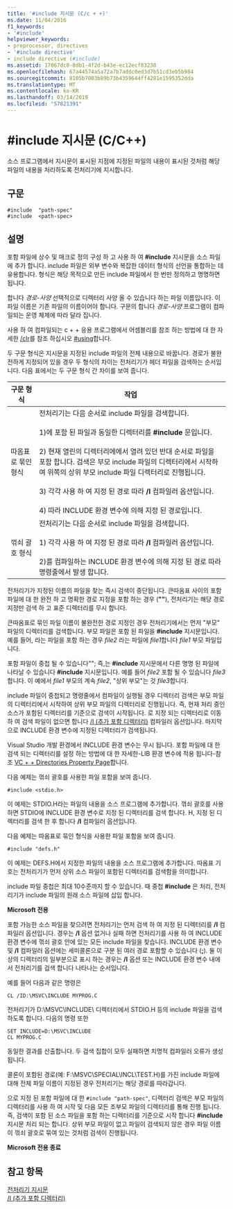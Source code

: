 ```yaml
---
title: '#include 지시문 (C/c + +)'
ms.date: 11/04/2016
f1_keywords:
- '#include'
helpviewer_keywords:
- preprocessor, directives
- '#include directive'
- include directive (#include)
ms.assetid: 17067dc0-8db1-4f2d-b43e-ec12ecf83238
ms.openlocfilehash: 67a44574a5a72a7b7addc0ed3d7b51cd3eb5b984
ms.sourcegitcommit: 8105b7003b89b73b4359644ff4281e1595352dda
ms.translationtype: MT
ms.contentlocale: ko-KR
ms.lasthandoff: 03/14/2019
ms.locfileid: "57821391"
---
```

# <a name="include-directive-cc"></a>#include 지시문 (C/C++)

소스 프로그램에서 지시문이 표시된 지점에 지정된 파일의 내용이 표시된 것처럼 해당 파일의 내용을 처리하도록 전처리기에 지시합니다.

## <a name="syntax"></a>구문

```
#include  "path-spec"
#include  <path-spec>
```

## <a name="remarks"></a>설명

포함 파일에 상수 및 매크로 정의 구성 하 고 사용 하 여 **#include** 지시문을 소스 파일에 추가 합니다. include 파일은 외부 변수와 복잡한 데이터 형식의 선언을 통합하는 데 유용합니다. 형식은 해당 목적으로 만든 include 파일에서 한 번만 정의하고 명명하면 됩니다.

합니다 *경로-사양* 선택적으로 디렉터리 사양 올 수 있습니다 하는 파일 이름입니다. 이 파일 이름은 기존 파일의 이름이어야 합니다. 구문의 합니다 *경로-사양* 프로그램이 컴파일되는 운영 체제에 따라 달라 집니다.

사용 하 여 컴파일되는 c + + 응용 프로그램에서 어셈블리를 참조 하는 방법에 대 한 자세한 [/clr](../build/reference/clr-common-language-runtime-compilation.md)를 참조 하십시오 [#using](../preprocessor/hash-using-directive-cpp.md)합니다.

두 구문 형식은 지시문을 지정된 include 파일의 전체 내용으로 바꿉니다. 경로가 불완전하게 지정되어 있을 경우 두 형식의 차이는 전처리기가 헤더 파일을 검색하는 순서입니다. 다음 표에서는 두 구문 형식 간 차이를 보여 줍니다.

|구문 형식|작업|
|---|------------|
|따옴표로 묶인 형식|전처리기는 다음 순서로 include 파일을 검색합니다.<br/><br/> 1)에 포함 된 파일과 동일한 디렉터리를 **#include** 문입니다.<br/><br/> 2) 현재 열린의 디렉터리에에서 열려 있던 반대 순서로 파일을 포함 합니다. 검색은 부모 include 파일의 디렉터리에서 시작하여 위쪽의 상위 부모 include 파일 디렉터리로 진행됩니다.<br/><br/> 3) 각각 사용 하 여 지정 된 경로 따라 **/I** 컴파일러 옵션입니다.<br/><br/> 4) 따라 INCLUDE 환경 변수에 의해 지정 된 경로입니다.|
|꺾쇠 괄호 형식|전처리기는 다음 순서로 include 파일을 검색합니다.<br/><br/> 1) 각각 사용 하 여 지정 된 경로 따라 **/I** 컴파일러 옵션입니다.<br/><br/> 2)를 컴파일하는 INCLUDE 환경 변수에 의해 지정 된 경로 따라 명령줄에서 발생 합니다.|

전처리기가 지정된 이름의 파일을 찾는 즉시 검색이 중단됩니다. 큰따옴표 사이의 포함 파일에 대 한 완전 하 고 명확한 경로 지정을 포함 하는 경우 (**""**), 전처리기는 해당 경로 지정만 검색 하 고 표준 디렉터리를 무시 합니다.

큰따옴표로 묶인 파일 이름이 불완전한 경로 지정인 경우 전처리기에서는 먼저 "부모" 파일의 디렉터리를 검색합니다. 부모 파일은 포함 된 파일을 **#include** 지시문입니다. 예를 들어, 라는 파일을 포함 하는 경우 *file2* 라는 파일에 *file1*합니다 *file1* 부모 파일입니다.

포함 파일이 중첩 될 수 있습니다""; 즉,는 **#include** 지시문에서 다른 명명 된 파일에 나타날 수 있습니다 **#include** 지시문입니다. 예를 들어 *file2* 포함 될 수 있습니다 *file3*합니다. 이 예에서 *file1* 부모의 계속 *file2*, "상위 부모"는 것 *file3*합니다.

include 파일이 중첩되고 명령줄에서 컴파일이 실행될 경우 디렉터리 검색은 부모 파일의 디렉터리에서 시작하여 상위 부모 파일의 디렉터리로 진행됩니다. 즉, 현재 처리 중인 소스가 포함된 디렉터리를 기준으로 검색이 시작됩니다. 로 지정 되는 디렉터리로 이동 하 여 검색 파일이 없으면 합니다 [/I (추가 포함 디렉터리)](../build/reference/i-additional-include-directories.md) 컴파일러 옵션입니다. 마지막으로 INCLUDE 환경 변수에 지정된 디렉터리가 검색됩니다.

Visual Studio 개발 환경에서 INCLUDE 환경 변수는 무시 됩니다. 포함 파일에 대 한 검색 되는 디렉터리를 설정 하는 방법에 대 한 자세한-LIB 환경 변수에 적용 됩니다-참조 [VC + + Directories Property Page](../build/reference/vcpp-directories-property-page.md)합니다.

다음 예제는 꺾쇠 괄호를 사용한 파일 포함을 보여 줍니다.

```
#include <stdio.h>
```

이 예제는 STDIO.H라는 파일의 내용을 소스 프로그램에 추가합니다. 꺾쇠 괄호를 사용 하면 STDIO에 INCLUDE 환경 변수로 지정 된 디렉터리를 검색 합니다. H, 지정 된 디렉터리를 검색 한 후 합니다 **/I** 컴파일러 옵션입니다.

다음 예제는 따옴표로 묶인 형식을 사용한 파일 포함을 보여 줍니다.

```
#include "defs.h"
```

이 예제는 DEFS.H에서 지정한 파일의 내용을 소스 프로그램에 추가합니다. 따옴표 기호는 전처리기가 먼저 상위 소스 파일이 포함된 디렉터리를 검색함을 의미합니다.

include 파일 중첩은 최대 10수준까지 할 수 있습니다. 때 중첩 **#include** 은 처리, 전처리기가 include 파일의 원래 소스 파일에 삽입 합니다.

**Microsoft 전용**

포함 가능한 소스 파일을 찾으려면 전처리기는 먼저 검색 하 여 지정 된 디렉터리를 **/I** 컴파일러 옵션입니다. 경우는 **/I** 옵션 없거나 실패 하면 전처리기를 사용 하 여 INCLUDE 환경 변수에 꺾쇠 괄호 안에 있는 모든 include 파일을 찾습니다. INCLUDE 환경 변수 및 **/I** 컴파일러 옵션에는 세미콜론으로 구분 된 여러 경로 포함할 수 있습니다 (**;**). 둘 이상의 디렉터리의 일부분으로 표시 하는 경우는 **/I** 옵션 또는 INCLUDE 환경 변수 내에서 전처리기를 검색 합니다 나타나는 순서입니다.

예를 들어 다음과 같은 명령은

```
CL /ID:\MSVC\INCLUDE MYPROG.C
```

전처리기가 D:\MSVC\INCLUDE\ 디렉터리에서 STDIO.H 등의 include 파일을 검색하도록 합니다. 다음의 명령 또한

```
SET INCLUDE=D:\MSVC\INCLUDE
CL MYPROG.C
```

동일한 결과를 산출합니다. 두 검색 집합이 모두 실패하면 치명적 컴파일러 오류가 생성됩니다.

콜론이 포함된 경로(예: F:\MSVC\SPECIAL\INCL\TEST.H)를 가진 include 파일에 대해 전체 파일 이름이 지정된 경우 전처리기는 해당 경로를 따라갑니다.

으로 지정 된 포함 파일에 대 한 `#include "path-spec"`, 디렉터리 검색은 부모 파일의 디렉터리를 사용 하 여 시작 및 다음 모든 조부모 파일의 디렉터리를 통해 진행 됩니다. 즉, 검색이 포함 된 소스 파일을 포함 하는 디렉터리를 기준으로 시작 합니다 **#include** 지시문 처리 되는 합니다. 상위 부모 파일이 없고 파일이 검색되지 않은 경우 파일 이름이 꺾쇠 괄호로 묶여 있는 것처럼 검색이 진행됩니다.

**Microsoft 전용 종료**

## <a name="see-also"></a>참고 항목

[전처리기 지시문](../preprocessor/preprocessor-directives.md)<br/>
[/I (추가 포함 디렉터리)](../build/reference/i-additional-include-directories.md)<br/>
